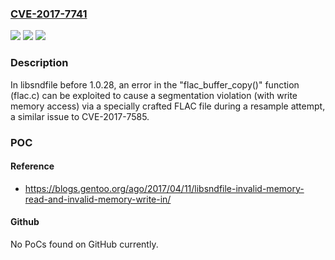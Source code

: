 ### [CVE-2017-7741](https://cve.mitre.org/cgi-bin/cvename.cgi?name=CVE-2017-7741)
![](https://img.shields.io/static/v1?label=Product&message=n%2Fa&color=blue)
![](https://img.shields.io/static/v1?label=Version&message=n%2Fa&color=blue)
![](https://img.shields.io/static/v1?label=Vulnerability&message=n%2Fa&color=brighgreen)

### Description

In libsndfile before 1.0.28, an error in the "flac_buffer_copy()" function (flac.c) can be exploited to cause a segmentation violation (with write memory access) via a specially crafted FLAC file during a resample attempt, a similar issue to CVE-2017-7585.

### POC

#### Reference
- https://blogs.gentoo.org/ago/2017/04/11/libsndfile-invalid-memory-read-and-invalid-memory-write-in/

#### Github
No PoCs found on GitHub currently.

